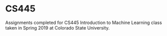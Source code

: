# CS445

Assignments completed for CS445 Introduction to Machine Learning class taken in Spring 2019 at Colorado State University.
